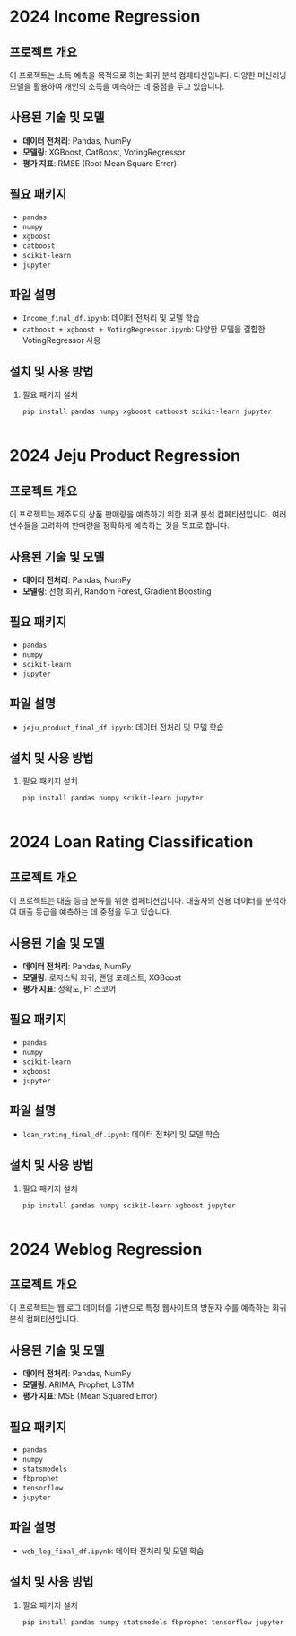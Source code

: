 # 2024 Income Regression

## 프로젝트 개요
이 프로젝트는 소득 예측을 목적으로 하는 회귀 분석 컴페티션입니다. 다양한 머신러닝 모델을 활용하여 개인의 소득을 예측하는 데 중점을 두고 있습니다.

## 사용된 기술 및 모델
- **데이터 전처리**: Pandas, NumPy
- **모델링**: XGBoost, CatBoost, VotingRegressor
- **평가 지표**: RMSE (Root Mean Square Error)

## 필요 패키지
- `pandas`
- `numpy`
- `xgboost`
- `catboost`
- `scikit-learn`
- `jupyter`

## 파일 설명
- `Income_final_df.ipynb`: 데이터 전처리 및 모델 학습
- `catboost + xgboost + VotingRegressor.ipynb`: 다양한 모델을 결합한 VotingRegressor 사용

## 설치 및 사용 방법
1. 필요 패키지 설치
   ```bash
   pip install pandas numpy xgboost catboost scikit-learn jupyter



# 2024 Jeju Product Regression

## 프로젝트 개요
이 프로젝트는 제주도의 상품 판매량을 예측하기 위한 회귀 분석 컴페티션입니다. 여러 변수들을 고려하여 판매량을 정확하게 예측하는 것을 목표로 합니다.

## 사용된 기술 및 모델
- **데이터 전처리**: Pandas, NumPy
- **모델링**: 선형 회귀, Random Forest, Gradient Boosting

## 필요 패키지
- `pandas`
- `numpy`
- `scikit-learn`
- `jupyter`

## 파일 설명
- `jeju_product_final_df.ipynb`: 데이터 전처리 및 모델 학습

## 설치 및 사용 방법
1. 필요 패키지 설치
   ```bash
   pip install pandas numpy scikit-learn jupyter



# 2024 Loan Rating Classification

## 프로젝트 개요
이 프로젝트는 대출 등급 분류를 위한 컴페티션입니다. 대출자의 신용 데이터를 분석하여 대출 등급을 예측하는 데 중점을 두고 있습니다.

## 사용된 기술 및 모델
- **데이터 전처리**: Pandas, NumPy
- **모델링**: 로지스틱 회귀, 랜덤 포레스트, XGBoost
- **평가 지표**: 정확도, F1 스코어

## 필요 패키지
- `pandas`
- `numpy`
- `scikit-learn`
- `xgboost`
- `jupyter`

## 파일 설명
- `loan_rating_final_df.ipynb`: 데이터 전처리 및 모델 학습

## 설치 및 사용 방법
1. 필요 패키지 설치
   ```bash
   pip install pandas numpy scikit-learn xgboost jupyter



# 2024 Weblog Regression

## 프로젝트 개요
이 프로젝트는 웹 로그 데이터를 기반으로 특정 웹사이트의 방문자 수를 예측하는 회귀 분석 컴페티션입니다.

## 사용된 기술 및 모델
- **데이터 전처리**: Pandas, NumPy
- **모델링**: ARIMA, Prophet, LSTM
- **평가 지표**: MSE (Mean Squared Error)

## 필요 패키지
- `pandas`
- `numpy`
- `statsmodels`
- `fbprophet`
- `tensorflow`
- `jupyter`

## 파일 설명
- `web_log_final_df.ipynb`: 데이터 전처리 및 모델 학습

## 설치 및 사용 방법
1. 필요 패키지 설치
   ```bash
   pip install pandas numpy statsmodels fbprophet tensorflow jupyter

